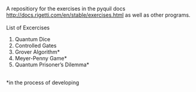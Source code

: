 A repositiory for the exercises in the pyquil docs http://docs.rigetti.com/en/stable/exercises.html as well as other programs.
<br/>  
List of Excercises
  1. Quantum Dice
  2. Controlled Gates 
  3. Grover Algorithm*
  4. Meyer-Penny Game*
  5. Quantum Prisoner’s Dilemma*
<br/>  
*in the process of developing
